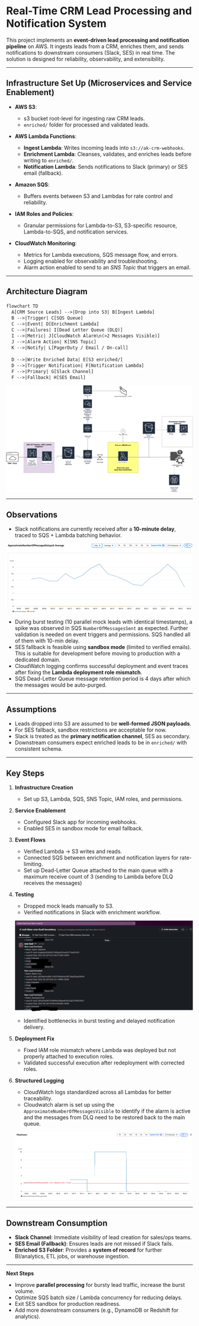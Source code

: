 # Real-Time CRM Lead Processing and Notification System

This project implements an **event-driven lead processing and notification pipeline** on AWS. It ingests leads from a CRM, enriches them, and sends notifications to downstream consumers (Slack, SES) in real time. The solution is designed for reliability, observability, and extensibility.

---

## Infrastructure Set Up (Microservices and Service Enablement)

* **AWS S3**:

  * s3 bucket root-level for ingesting raw CRM leads.
  * `enriched/` folder for processed and validated leads.

* **AWS Lambda Functions**:

  * **Ingest Lambda**: Writes incoming leads into `s3://ak-crm-webhooks`.
  * **Enrichment Lambda**: Cleanses, validates, and enriches leads before writing to `enriched/`.
  * **Notification Lambda**: Sends notifications to Slack (primary) or SES email (fallback).

* **Amazon SQS**:

  * Buffers events between S3 and Lambdas for rate control and reliability.

* **IAM Roles and Policies**:

  * Granular permissions for Lambda-to-S3, S3-specific resource, Lambda-to-SQS, and notification services.

* **CloudWatch Monitoring**:

  * Metrics for Lambda executions, SQS message flow, and errors.
  * Logging enabled for observability and troubleshooting.
  * Alarm action enabled to send to an *SNS Topic* that triggers an email.

---

## Architecture Diagram

```mermaid
flowchart TD
  A[CRM Source Leads] -->|Drop into S3| B[Ingest Lambda]
  B -->|Trigger| C[SQS Queue]
  C -->|Event| D[Enrichment Lambda]
  C -->|Failures| I[Dead Letter Queue (DLQ)]
  I -->|Metric| J[CloudWatch Alarm\n(>2 Messages Visible)]
  J -->|Alarm Action| K[SNS Topic]
  K -->|Notify| L[PagerDuty / Email / On-call]

  D -->|Write Enriched Data| E[S3 enriched/]
  D -->|Trigger Notification| F[Notification Lambda]
  F -->|Primary| G[Slack Channel]
  F -->|Fallback| H[SES Email]
```

![Architecture Diagram](docs/ak-real-time-crm-lp-ns-architecture.png)

---

## Observations

* Slack notifications are currently received after a **10-minute delay**, traced to SQS + Lambda batching behavior.

![SQS Delayed Messages](docs/sqs-delayed-messages.png)

* During burst testing (10 parallel mock leads with identical timestamps), a spike was observed in SQS `NumberOfMessagesSent` as expected. Further validation is needed on event triggers and permissions. SQS handled all of them with 10-min delay.
* SES fallback is feasible using **sandbox mode** (limited to verified emails). This is suitable for development before moving to production with a dedicated domain.
* CloudWatch logging confirms successful deployment and event traces after fixing the **Lambda deployment role mismatch**.
* SQS Dead-Letter Queue message retention period is 4 days after which the messages would be auto-purged. 

---

## Assumptions

* Leads dropped into S3 are assumed to be **well-formed JSON payloads**.
* For SES fallback, sandbox restrictions are acceptable for now.
* Slack is treated as the **primary notification channel**, SES as secondary.
* Downstream consumers expect enriched leads to be in `enriched/` with consistent schema.

---

## Key Steps

1. **Infrastructure Creation**

   * Set up S3, Lambda, SQS, SNS Topic, IAM roles, and permissions.

2. **Service Enablement**

   * Configured Slack app for incoming webhooks.
   * Enabled SES in sandbox mode for email fallback.

3. **Event Flows**

   * Verified Lambda → S3 writes and reads.
   * Connected SQS between enrichment and notification layers for rate-limiting.
   * Set up Dead-Letter Queue attached to the main queue with a maximum receive count of 3 (sending to Lambda before DLQ receives the messages)

4. **Testing**

   * Dropped mock leads manually to S3.
   * Verified notifications in Slack with enrichment workflow.

   ![Slack Notification](docs/slack-notification-snapshot.png)

   * Identified bottlenecks in burst testing and delayed notification delivery.

5. **Deployment Fix**

   * Fixed IAM role mismatch where Lambda was deployed but not properly attached to execution roles.
   * Validated successful execution after redeployment with corrected roles.

6. **Structured Logging**

   * CloudWatch logs standardized across all Lambdas for better traceability.
   * Cloudwatch alarm is set up using the `ApproximateNumberOfMessagesVisible` to identify if the alarm is active and the messages from DLQ need to be restored back to the main queue.

   ![DLQ Alarm](docs/dlq-alarm-visible-messages.png)

---

## Downstream Consumption

* **Slack Channel**: Immediate visibility of lead creation for sales/ops teams.
* **SES Email (Fallback)**: Ensures leads are not missed if Slack fails.
* **Enriched S3 Folder**: Provides a **system of record** for further BI/analytics, ETL jobs, or warehouse ingestion.

---

**Next Steps**

* Improve **parallel processing** for bursty lead traffic, increase the burst volume.
* Optimize SQS batch size / Lambda concurrency for reducing delays.
* Exit SES sandbox for production readiness.
* Add more downstream consumers (e.g., DynamoDB or Redshift for analytics).

